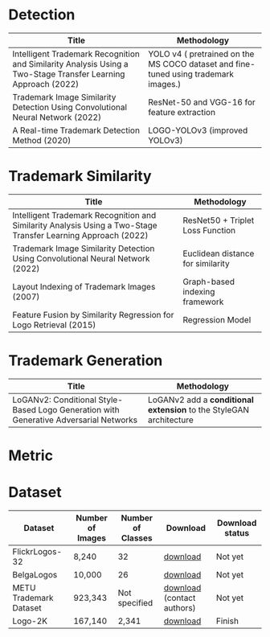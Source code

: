 # Detection
| Title | Methodology |
|-------|-------------|
|Intelligent Trademark Recognition and Similarity Analysis Using a Two-Stage Transfer Learning Approach (2022)| YOLO v4 ( pretrained on the MS COCO dataset and fine-tuned using trademark images.) |
|Trademark Image Similarity Detection Using Convolutional Neural Network (2022) | ResNet-50 and VGG-16 for feature extraction|
|A Real-time Trademark Detection Method (2020) | LOGO-YOLOv3 (improved YOLOv3) |


# Trademark Similarity
| Title | Methodology | 
|-------|-------------|
|Intelligent Trademark Recognition and Similarity Analysis Using a Two-Stage Transfer Learning Approach (2022)| ResNet50 + Triplet Loss Function |
|Trademark Image Similarity Detection Using Convolutional Neural Network (2022) | Euclidean distance for similarity |
|Layout Indexing of Trademark Images (2007) | Graph-based indexing framework |
| Feature Fusion by Similarity Regression for Logo Retrieval (2015) | Regression Model |

# Trademark Generation
| Title | Methodology |
|-------|-------------|
| LoGANv2: Conditional Style-Based Logo Generation with Generative Adversarial Networks | LoGANv2 add a **conditional extension** to the StyleGAN architecture |

# Metric



# Dataset
| Dataset | Number of Images | Number of Classes | Download | Download status |
|-------|------|-------|------|------|
|FlickrLogos-32| 8,240 | 32 | [download](https://www.uni-augsburg.de/en/fakultaet/fai/informatik/prof/mmc/research/datensatze/flickrlogos/) | Not yet|
BelgaLogos | 10,000 | 26 | [download](https://www-sop.inria.fr/members/Alexis.Joly/BelgaLogos/BelgaLogos.html) | Not yet |
| METU Trademark Dataset | 923,343 | Not specified| [download](https://github.com/neouyghur/METU-TRADEMARK-DATASET) (contact authors)| Not yet |
Logo-2K |	167,140 |	2,341	| [download](https://github.com/Wangjing1551/Logo-2k-plus-Dataset) | Finish |


